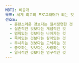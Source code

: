 ```yaml
---
MBTI: 비공개
목표: 세계 최고의 프로그래머가 되는 것
선호도:
  - 혼란스러운 것보다는 질서정연한 것
  - 실존적인 것보다는 개념적인 것
  - 멈춰있는 것보다는 나아가는 것
  - 죽어있는 것보다는 살아있는 것
  - 무시하는 것보다는 고뇌하는 것
  - 증오하는 것보다는 사랑하는 것
  - 일시적인 것보다는 영구적인 것
---
```

